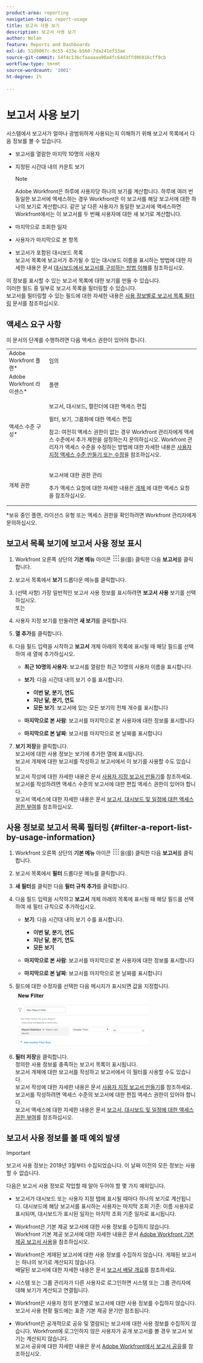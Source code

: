 ```yaml
---
product-area: reporting
navigation-topic: report-usage
title: 보고서 사용 보기
description: 보고서 사용 보기
author: Nolan
feature: Reports and Dashboards
exl-id: 51d9067c-8c55-433e-b560-7da241ef33ae
source-git-commit: 54f4c136cfaaaaaa90a4fc64d3ffd06816cff9cb
workflow-type: tm+mt
source-wordcount: '1001'
ht-degree: 1%

---
```


# 보고서 사용 보기

<!--
<p data-mc-conditions="QuicksilverOrClassic.Draft mode">(NOTE: : *** DO NOT CHANGE, REMOVE, CHANGE LINK, RENAME THIS ARTICLE- IT IS LINKED TO THE PENDO GUIDE FOR THE MAIN REPORTS AREA***)</p>
-->

시스템에서 보고서가 얼마나 광범위하게 사용되는지 이해하기 위해 보고서 목록에서 다음 정보를 볼 수 있습니다.

* 보고서를 열람한 마지막 10명의 사용자
* 지정된 시간대 내의 카운트 보기

  >[!NOTE]
  >
  >Adobe Workfront은 하루에 사용자당 하나의 보기를 계산합니다. 하루에 여러 번 동일한 보고서에 액세스하는 경우 Workfront은 이 보고서를 해당 보고서에 대한 하나의 보기로 계산합니다. 같은 날 다른 사용자가 동일한 보고서에 액세스하면 Workfront에서는 이 보고서를 두 번째 사용자에 대한 새 보기로 계산합니다.

* 마지막으로 조회한 일자
* 사용자가 마지막으로 본 항목
* 보고서가 포함된 대시보드 목록\
  보고서 목록에 보고서가 추가될 수 있는 대시보드 이름을 표시하는 방법에 대한 자세한 내용은 문서 [대시보드에서 보고서를 구성하는 방법 이해](../../../reports-and-dashboards/reports/report-usage/understand-how-organize-reports-dashboard.md)를 참조하십시오.

이 정보를 표시할 수 있는 보고서 목록에 대한 보기를 만들 수 있습니다.\
이러한 필드 중 일부로 보고서 목록을 필터링할 수 있습니다.\
보고서를 필터링할 수 있는 필드에 대한 자세한 내용은 [사용 정보별로 보고서 목록 필터링](#filter-a-report-list-by-usage-information) 문서를 참조하십시오.

## 액세스 요구 사항

이 문서의 단계를 수행하려면 다음 액세스 권한이 있어야 합니다.

<table style="table-layout:auto"> 
 <col> 
 <col> 
 <tbody> 
  <tr> 
   <td role="rowheader">Adobe Workfront 플랜*</td> 
   <td> <p>임의</p> </td> 
  </tr> 
  <tr> 
   <td role="rowheader">Adobe Workfront 라이센스*</td> 
   <td> <p>플랜 </p> </td> 
  </tr> 
  <tr> 
   <td role="rowheader">액세스 수준 구성*</td> 
   <td> <p>보고서, 대시보드, 캘린더에 대한 액세스 편집</p> <p>필터, 보기, 그룹화에 대한 액세스 편집</p> <p>참고: 여전히 액세스 권한이 없는 경우 Workfront 관리자에게 액세스 수준에서 추가 제한을 설정하는지 문의하십시오. Workfront 관리자가 액세스 수준을 수정하는 방법에 대한 자세한 내용은 <a href="../../../administration-and-setup/add-users/configure-and-grant-access/create-modify-access-levels.md" class="MCXref xref">사용자 지정 액세스 수준 만들기 또는 수정</a>을 참조하십시오.</p> </td> 
  </tr> 
  <tr> 
   <td role="rowheader">개체 권한</td> 
   <td> <p>보고서에 대한 권한 관리</p> <p>추가 액세스 요청에 대한 자세한 내용은 <a href="../../../workfront-basics/grant-and-request-access-to-objects/request-access.md" class="MCXref xref">개체 </a>에 대한 액세스 요청 을 참조하십시오.</p> </td> 
  </tr> 
 </tbody> 
</table>

&#42;보유 중인 플랜, 라이선스 유형 또는 액세스 권한을 확인하려면 Workfront 관리자에게 문의하십시오.

## 보고서 목록 보기에 보고서 사용 정보 표시

1. Workfront 오른쪽 상단의 **기본 메뉴** 아이콘 ![](assets/main-menu-icon.png)을(를) 클릭한 다음 **보고서**&#x200B;를 클릭합니다.

1. 보고서 목록에서 **보기** 드롭다운 메뉴를 클릭합니다.
1. (선택 사항) 가장 일반적인 보고서 사용 정보를 표시하려면 **보고서 사용** 보기를 선택하십시오.\
   또는

1. 사용자 지정 보기를 만들려면 **새 보기**&#x200B;를 클릭합니다.
1. **열 추가**&#x200B;를 클릭합니다.
1. 다음 필드 입력을 시작하고 **보고서** 개체 아래의 목록에 표시될 때 해당 필드를 선택하여 새 열에 추가하십시오.

   * **최근 10명의 사용자**: 보고서를 열람한 최근 10명의 사용자 이름을 표시합니다.
   * **보기**: 다음 시간대 내의 보기 수를 표시합니다.

      * **이번 달, 분기, 연도**
      * **지난 달, 분기, 연도**
      * **모든 보기**: 보고서에 있는 모든 보기의 전체 개수를 표시합니다

   * **마지막으로 본 사람**: 보고서를 마지막으로 본 사용자에 대한 정보를 표시합니다
   * **마지막으로 본 날짜**: 보고서를 마지막으로 본 날짜를 표시합니다

1. **보기 저장**&#x200B;을 클릭합니다.\
   보고서에 대한 사용 정보는 보기에 추가한 열에 표시됩니다.\
   보고서 개체에 대한 보고서를 작성하고 보고서에서 이 보기를 사용할 수도 있습니다.\
   보고서 작성에 대한 자세한 내용은 문서 [사용자 지정 보고서 만들기](../../../reports-and-dashboards/reports/creating-and-managing-reports/create-custom-report.md)를 참조하세요.\
   보고서를 작성하려면 액세스 수준의 보고서에 대한 편집 액세스 권한이 있어야 합니다.\
   보고서 액세스에 대한 자세한 내용은 문서 [보고서, 대시보드 및 일정에 대한 액세스 권한 부여](../../../administration-and-setup/add-users/configure-and-grant-access/grant-access-reports-dashboards-calendars.md)를 참조하십시오.

## 사용 정보로 보고서 목록 필터링 {#filter-a-report-list-by-usage-information}

1. Workfront 오른쪽 상단의 **기본 메뉴** 아이콘 ![](assets/main-menu-icon.png)을(를) 클릭한 다음 **보고서**&#x200B;를 클릭합니다.
1. 보고서 목록에서 **필터** 드롭다운 메뉴를 클릭합니다.
1. **새 필터**&#x200B;를 클릭한 다음 **필터 규칙 추가**&#x200B;를 클릭합니다.
1. 다음 필드 입력을 시작하고 **보고서** 개체 아래의 목록에 표시될 때 해당 필드를 선택하여 새 필터 규칙으로 추가하십시오.

   * **보기**: 다음 시간대 내의 보기 수를 표시합니다.

      * **이번 달, 분기, 연도**
      * **지난 달, 분기, 연도**
      * **모든 보기**

   * **마지막으로 본 사람**: 보고서를 마지막으로 본 사용자에 대한 정보를 표시합니다
   * **마지막으로 본 날짜**: 보고서를 마지막으로 본 날짜를 표시합니다

1. 필드에 대한 수정자를 선택한 다음 메시지가 표시되면 값을 지정합니다.\
   ![](assets/qs-report-usage-filter-statistics-350x150.png)

1. **필터 저장**&#x200B;을 클릭합니다.\
   정의한 사용 정보를 충족하는 보고서 목록이 표시됩니다.\
   보고서 개체에 대한 보고서를 작성하고 보고서에서 이 필터를 사용할 수도 있습니다.\
   보고서 작성에 대한 자세한 내용은 문서 [사용자 지정 보고서 만들기](../../../reports-and-dashboards/reports/creating-and-managing-reports/create-custom-report.md)를 참조하세요. 보고서를 작성하려면 액세스 수준의 보고서에 대한 편집 액세스 권한이 있어야 합니다.\
   보고서 액세스에 대한 자세한 내용은 문서 [보고서, 대시보드 및 일정에 대한 액세스 권한 부여](../../../administration-and-setup/add-users/configure-and-grant-access/grant-access-reports-dashboards-calendars.md)를 참조하십시오.

## 보고서 사용 정보를 볼 때 예외 발생

>[!IMPORTANT]
>
>보고서 사용 정보는 2018년 3월부터 수집되었습니다. 이 날짜 이전의 모든 정보는 사용할 수 없습니다.

다음은 보고서 사용 정보로 작업할 때 알아 두어야 할 몇 가지 예외입니다.

* 보고서가 대시보드 또는 사용자 지정 탭에 표시될 때마다 하나의 보기로 계산됩니다. 대시보드에 해당 보고서를 표시하는 사용자는 마지막 조회 기준: 이름 사용자로 표시되며, 대시보드가 표시된 일자는 마지막 조회 기준 일자로 표시됩니다.
* Workfront은 기본 제공 보고서에 대한 사용 정보를 수집하지 않습니다.\
  Workfront 기본 제공 보고서에 대한 자세한 내용은 문서 [Adobe Workfront 기본 제공 보고서 사용](../../../reports-and-dashboards/reports/using-built-in-reports/use-workfront-built-in-reports.md)을 참조하십시오.

* Workfront은 게재된 보고서에 대한 사용 정보를 수집하지 않습니다. 게재된 보고서는 하나의 보기로 계산되지 않습니다.\
  배달된 보고서에 대한 자세한 내용은 문서 [보고서 배달 개요](../../../reports-and-dashboards/reports/creating-and-managing-reports/set-up-report-deliveries.md)를 참조하세요.

* 시스템 또는 그룹 관리자가 다른 사용자로 로그인하면 시스템 또는 그룹 관리자에 대해 보기가 계산되고 연결됩니다.
* Workfront은 사용자 정의 분기별로 보고서에 대한 사용 정보를 수집하지 않습니다. 보고서 사용 현황 필드에는 표준 기본 제공 분기만 참조됩니다.
* Workfront은 공개적으로 공유 및 열람되는 보고서에 대한 사용 정보를 수집하지 않습니다. Workfront에 로그인하지 않은 사용자가 공개 보고서를 볼 경우 보고서 보기는 계산되지 않습니다.\
  보고서 공유에 대한 자세한 내용은 문서 [Adobe Workfront에서 보고서 공유](../../../reports-and-dashboards/reports/creating-and-managing-reports/share-report.md)를 참조하십시오.
